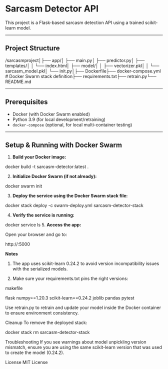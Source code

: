 # Sarcasm Detector API

This project is a Flask-based sarcasm detection API using a trained scikit-learn model.

---

## Project Structure

/sarcasmproject│├── app/│ ├── main.py│ ├── predictor.py│ ├── templates/│ │ └── index.html│ ├── model/│ │ ├── vectorizer.pkl│ │ └── sarcasm_model.pkl│ └── init.py│├── Dockerfile├── docker-compose.yml # Docker Swarm stack definition├── requirements.txt├── retrain.py└── README.md


---

## Prerequisites

- Docker (with Docker Swarm enabled)
- Python 3.9 (for local development/retraining)
- `docker-compose` (optional, for local multi-container testing)

---

## Setup & Running with Docker Swarm

1. **Build your Docker image:**

docker build -t sarcasm-detector:latest .

2. **Initialize Docker Swarm (if not already):**

docker swarm init

3. **Deploy the service using the Docker Swarm stack file:**

docker stack deploy -c swarm-deploy.yml sarcasm-detector-stack

4. **Verify the service is running:**

docker service ls
5. **Access the app:**

Open your browser and go to:

http://<your-host-ip>:5000

**Notes**
1. The app uses scikit-learn 0.24.2 to avoid version incompatibility issues with the serialized models.

2. Make sure your requirements.txt pins the right versions:

makefile

flask
numpy==1.20.3
scikit-learn==0.24.2
joblib
pandas
pytest

Use retrain.py to retrain and update your model inside the Docker container to ensure environment consistency.

Cleanup
To remove the deployed stack:

docker stack rm sarcasm-detector-stack

Troubleshooting
If you see warnings about model unpickling version mismatch, ensure you are using the same scikit-learn version that was used to create the model (0.24.2).

License
MIT License

